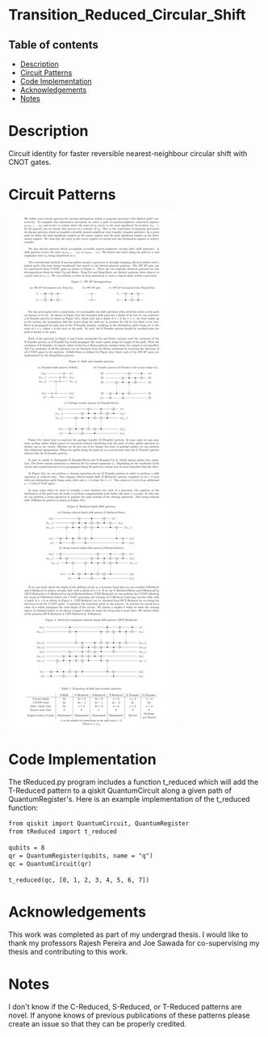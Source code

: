 # Transition_Reduced_Circular_Shift

## Table of contents
* [Description](#description)
* [Circuit Patterns](#circuit-patterns)
* [Code Implementation](#code-implementation)
* [Acknowledgements](#acknowledgements)
* [Notes](#notes)

# Description
Circuit identity for faster reversible nearest-neighbour circular shift with CNOT gates.

# Circuit Patterns
![Circuit patterns image](./patterns.png)

# Code Implementation
The tReduced.py program includes a function t_reduced which will add the
T-Reduced pattern to a qiskit QuantumCircuit along a given path of
QuantumRegister's.
Here is an example implementation of the t_reduced function:
```
from qiskit import QuantumCircuit, QuantumRegister
from tReduced import t_reduced

qubits = 8
qr = QuantumRegister(qubits, name = "q")
qc = QuantumCircuit(qr)

t_reduced(qc, [0, 1, 2, 3, 4, 5, 6, 7])
```

# Acknowledgements
This work was completed as part of my undergrad thesis. I would like to thank my
professors Rajesh Pereira and Joe Sawada for co-supervising my thesis and
contributing to this work.

# Notes
I don't know if the C-Reduced, S-Reduced, or T-Reduced patterns are novel. If
anyone knows of previous publications of these patterns please create an issue
so that they can be properly credited.
